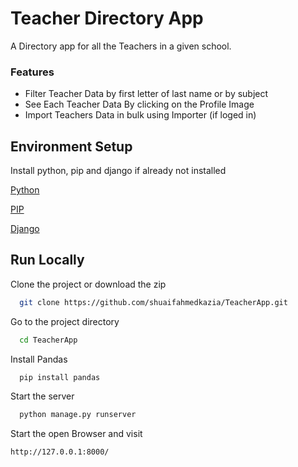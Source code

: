
# Teacher Directory App
A Directory app for all the Teachers in a given school.



### Features
 - Filter Teacher Data by first letter of last name or by subject
 - See Each Teacher Data By clicking on the Profile Image
 - Import Teachers Data in bulk using Importer (if loged in)

## Environment Setup
Install python, pip and django if already not installed 

[Python]("https://www.python.org/downloads/")

[PIP]("https://pip.pypa.io/en/stable/installation/")

[Django]("https://docs.djangoproject.com/en/4.0/topics/install/#installing-official-release")


## Run Locally

Clone the project or download the zip

```bash
  git clone https://github.com/shuaifahmedkazia/TeacherApp.git
```

Go to the project directory

```bash
  cd TeacherApp
```


Install Pandas

```bash
  pip install pandas
```

Start the server

```bash
  python manage.py runserver
```

Start the open Browser and visit 

```bash
http://127.0.0.1:8000/
```

